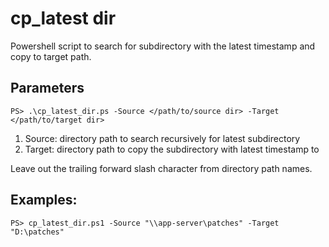 # cp_latest dir

Powershell script to search for subdirectory with the latest timestamp and copy to target path.

## Parameters
```
PS> .\cp_latest_dir.ps -Source </path/to/source dir> -Target </path/to/target dir>
```
1. Source: directory path to search recursively for latest subdirectory
2. Target: directory path to copy the subdirectory with latest timestamp to
   
Leave out the trailing forward slash character from directory path names.

## Examples:
```
PS> cp_latest_dir.ps1 -Source "\\app-server\patches" -Target "D:\patches"
```
